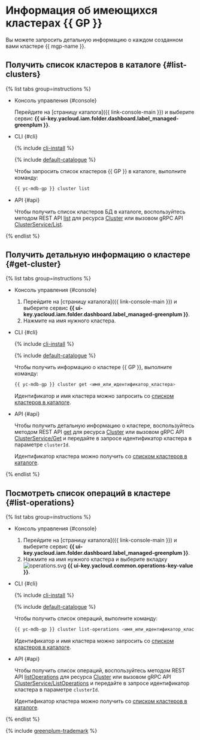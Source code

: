 # Информация об имеющихся кластерах {{ GP }}

Вы можете запросить детальную информацию о каждом созданном вами кластере {{ mgp-name }}.

## Получить список кластеров в каталоге {#list-clusters}

{% list tabs group=instructions %}

- Консоль управления {#console}

    Перейдите на [страницу каталога]({{ link-console-main }}) и выберите сервис **{{ ui-key.yacloud.iam.folder.dashboard.label_managed-greenplum }}**.

- CLI {#cli}

    {% include [cli-install](../../_includes/cli-install.md) %}

    {% include [default-catalogue](../../_includes/default-catalogue.md) %}

    Чтобы запросить список кластеров {{ GP }} в каталоге, выполните команду:

    ```bash
    {{ yc-mdb-gp }} cluster list
    ```

- API {#api}

    Чтобы получить список кластеров БД в каталоге, воспользуйтесь методом REST API [list](../api-ref/Cluster/list.md) для ресурса [Cluster](../api-ref/Cluster/index.md) или вызовом gRPC API [ClusterService/List](../api-ref/grpc/cluster_service.md#List).

{% endlist %}

## Получить детальную информацию о кластере {#get-cluster}

{% list tabs group=instructions %}

- Консоль управления {#console}

    1. Перейдите на [страницу каталога]({{ link-console-main }}) и выберите сервис **{{ ui-key.yacloud.iam.folder.dashboard.label_managed-greenplum }}**.
    1. Нажмите на имя нужного кластера.

- CLI {#cli}

    {% include [cli-install](../../_includes/cli-install.md) %}

    {% include [default-catalogue](../../_includes/default-catalogue.md) %}

    Чтобы получить информацию о кластере {{ GP }}, выполните команду:

    ```bash
    {{ yc-mdb-gp }} cluster get <имя_или_идентификатор_кластера>
    ```

    Идентификатор и имя кластера можно запросить со [списком кластеров в каталоге](#list-clusters).

- API {#api}

    Чтобы получить детальную информацию о кластере, воспользуйтесь методом REST API [get](../api-ref/Cluster/get.md) для ресурса [Cluster](../api-ref/Cluster/index.md) или вызовом gRPC API [ClusterService/Get](../api-ref/grpc/cluster_service.md#Get) и передайте в запросе идентификатор кластера в параметре `clusterId`.

    Идентификатор кластера можно получить со [списком кластеров в каталоге](#list-clusters).

{% endlist %}

## Посмотреть список операций в кластере {#list-operations}

{% list tabs group=instructions %}

- Консоль управления {#console}

    1. Перейдите на [страницу каталога]({{ link-console-main }}) и выберите сервис **{{ ui-key.yacloud.iam.folder.dashboard.label_managed-greenplum }}**.
    1. Нажмите на имя нужного кластера и выберите вкладку ![operations.svg](../../_assets/console-icons/list-check.svg) **{{ ui-key.yacloud.common.operations-key-value }}**.

- CLI {#cli}

    {% include [cli-install](../../_includes/cli-install.md) %}

    {% include [default-catalogue](../../_includes/default-catalogue.md) %}

    Чтобы получить список операций, выполните команду:

    ```bash
    {{ yc-mdb-gp }} cluster list-operations <имя_или_идентификатор_кластера>
    ```

    Идентификатор и имя кластера можно запросить со [списком кластеров в каталоге](#list-clusters).

- API {#api}

    Чтобы получить список операций, воспользуйтесь методом REST API [listOperations](../api-ref/Cluster/listOperations.md) для ресурса [Cluster](../api-ref/Cluster/index.md) или вызовом gRPC API [ClusterService/ListOperations](../api-ref/grpc/cluster_service.md#ListOperations) и передайте в запросе идентификатор кластера в параметре `clusterId`.

    Идентификатор кластера можно получить со [списком кластеров в каталоге](#list-clusters).

{% endlist %}

{% include [greenplum-trademark](../../_includes/mdb/mgp/trademark.md) %}
